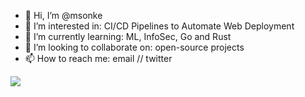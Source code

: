 - 👋 Hi, I’m @msonke
- 👀 I’m interested in: CI/CD Pipelines to Automate Web Deployment
- 🌱 I’m currently learning: ML, InfoSec, Go and Rust
- 💞️ I’m looking to collaborate on: open-source projects
- 📫 How to reach me: email // twitter

<img src="https://www.codewars.com/users/msonke/badges/large">

<!---
msonke/msonke is a ✨ special ✨ repository because its `README.md` (this file) appears on your GitHub profile.
You can click the Preview link to take a look at your changes.
--->
